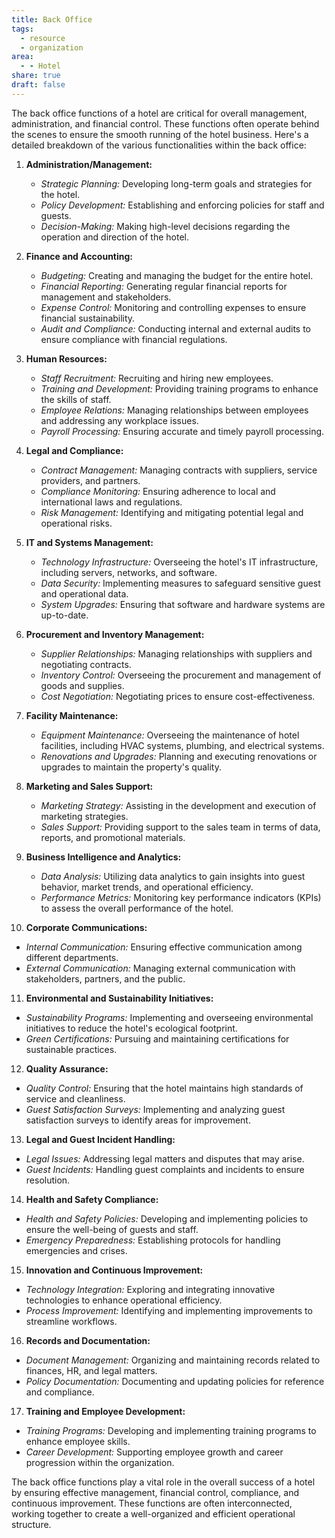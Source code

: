 ```yaml
---
title: Back Office
tags:
  - resource
  - organization
area:
  - - Hotel
share: true
draft: false
---
```


The back office functions of a hotel are critical for overall management, administration, and financial control. These functions often operate behind the scenes to ensure the smooth running of the hotel business. Here's a detailed breakdown of the various functionalities within the back office:

1. **Administration/Management:**
   - *Strategic Planning:* Developing long-term goals and strategies for the hotel.
   - *Policy Development:* Establishing and enforcing policies for staff and guests.
   - *Decision-Making:* Making high-level decisions regarding the operation and direction of the hotel.

2. **Finance and Accounting:**
   - *Budgeting:* Creating and managing the budget for the entire hotel.
   - *Financial Reporting:* Generating regular financial reports for management and stakeholders.
   - *Expense Control:* Monitoring and controlling expenses to ensure financial sustainability.
   - *Audit and Compliance:* Conducting internal and external audits to ensure compliance with financial regulations.

3. **Human Resources:**
   - *Staff Recruitment:* Recruiting and hiring new employees.
   - *Training and Development:* Providing training programs to enhance the skills of staff.
   - *Employee Relations:* Managing relationships between employees and addressing any workplace issues.
   - *Payroll Processing:* Ensuring accurate and timely payroll processing.

4. **Legal and Compliance:**
   - *Contract Management:* Managing contracts with suppliers, service providers, and partners.
   - *Compliance Monitoring:* Ensuring adherence to local and international laws and regulations.
   - *Risk Management:* Identifying and mitigating potential legal and operational risks.

5. **IT and Systems Management:**
   - *Technology Infrastructure:* Overseeing the hotel's IT infrastructure, including servers, networks, and software.
   - *Data Security:* Implementing measures to safeguard sensitive guest and operational data.
   - *System Upgrades:* Ensuring that software and hardware systems are up-to-date.

6. **Procurement and Inventory Management:**
   - *Supplier Relationships:* Managing relationships with suppliers and negotiating contracts.
   - *Inventory Control:* Overseeing the procurement and management of goods and supplies.
   - *Cost Negotiation:* Negotiating prices to ensure cost-effectiveness.

7. **Facility Maintenance:**
   - *Equipment Maintenance:* Overseeing the maintenance of hotel facilities, including HVAC systems, plumbing, and electrical systems.
   - *Renovations and Upgrades:* Planning and executing renovations or upgrades to maintain the property's quality.

8. **Marketing and Sales Support:**
   - *Marketing Strategy:* Assisting in the development and execution of marketing strategies.
   - *Sales Support:* Providing support to the sales team in terms of data, reports, and promotional materials.

9. **Business Intelligence and Analytics:**
   - *Data Analysis:* Utilizing data analytics to gain insights into guest behavior, market trends, and operational efficiency.
   - *Performance Metrics:* Monitoring key performance indicators (KPIs) to assess the overall performance of the hotel.

10. **Corporate Communications:**
   - *Internal Communication:* Ensuring effective communication among different departments.
   - *External Communication:* Managing external communication with stakeholders, partners, and the public.

11. **Environmental and Sustainability Initiatives:**
   - *Sustainability Programs:* Implementing and overseeing environmental initiatives to reduce the hotel's ecological footprint.
   - *Green Certifications:* Pursuing and maintaining certifications for sustainable practices.

12. **Quality Assurance:**
   - *Quality Control:* Ensuring that the hotel maintains high standards of service and cleanliness.
   - *Guest Satisfaction Surveys:* Implementing and analyzing guest satisfaction surveys to identify areas for improvement.

13. **Legal and Guest Incident Handling:**
   - *Legal Issues:* Addressing legal matters and disputes that may arise.
   - *Guest Incidents:* Handling guest complaints and incidents to ensure resolution.

14. **Health and Safety Compliance:**
   - *Health and Safety Policies:* Developing and implementing policies to ensure the well-being of guests and staff.
   - *Emergency Preparedness:* Establishing protocols for handling emergencies and crises.

15. **Innovation and Continuous Improvement:**
   - *Technology Integration:* Exploring and integrating innovative technologies to enhance operational efficiency.
   - *Process Improvement:* Identifying and implementing improvements to streamline workflows.

16. **Records and Documentation:**
   - *Document Management:* Organizing and maintaining records related to finances, HR, and legal matters.
   - *Policy Documentation:* Documenting and updating policies for reference and compliance.

17. **Training and Employee Development:**
   - *Training Programs:* Developing and implementing training programs to enhance employee skills.
   - *Career Development:* Supporting employee growth and career progression within the organization.

The back office functions play a vital role in the overall success of a hotel by ensuring effective management, financial control, compliance, and continuous improvement. These functions are often interconnected, working together to create a well-organized and efficient operational structure.